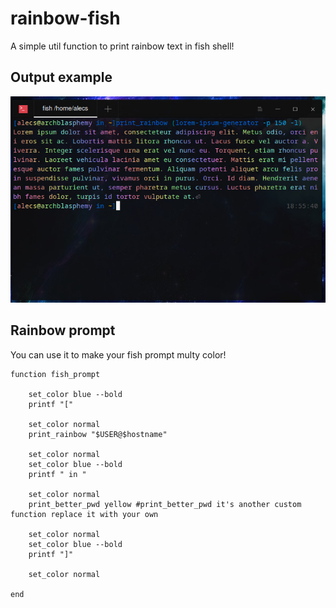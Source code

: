 # rainbow-fish
A simple util function to print rainbow text in fish shell!

## Output example
![](DeepinScreenshot_20190520185616.jpg)

## Rainbow prompt
You can use it to make your fish prompt multy color!

``` fish
function fish_prompt

    set_color blue --bold
    printf "["

    set_color normal
    print_rainbow "$USER@$hostname"

    set_color normal
    set_color blue --bold
    printf " in "

    set_color normal
    print_better_pwd yellow #print_better_pwd it's another custom function replace it with your own

    set_color normal
    set_color blue --bold
    printf "]"

    set_color normal
    
end

```

